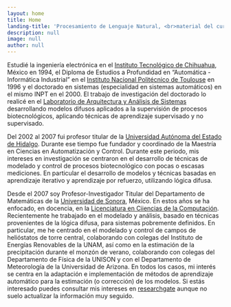 ```yaml
---
layout: home
title: Home
landing-title: 'Procesamiento de Lenguaje Natural, <br>material del curso'
description: null
image: null
author: null
---
```


Estudié la ingeniería electrónica en el [Instituto Tecnológico de Chihuahua](http://www.itchihuahua.edu.mx), México en 1994, el Diploma de Estudios a Profundidad en “Automática - Informática Industrial” en el [Instituto Nacional Politécnico de Toulouse](http://www.inp-toulouse.fr) en 1996 y el doctorado en sistemas (especialidad en sistemas automáticos) en el mismo INPT en el 2000. El trabajo de investigación del doctorado lo realicé en el [Laboratorio de Arquitectura y Análisis de Sistemas](https://www.laas.fr) desarrollando modelos difusos aplicados a la supervisión de procesos biotecnológicos, aplicando técnicas de aprendizaje supervisado y no supervisado.

Del 2002 al 2007 fui profesor titular de la [Universidad Autónoma del Estado de Hidalgo](https://www.uaeh.edu.mx). Durante ese tiempo fue fundador y coordinado de la Maestría en Ciencias en Automatización y Control. Durante este periodo, mis intereses en investigación se centraron en el desarrollo de técnicas de modelado y control de procesos biotecnológico con pocas o escasas mediciones. En particular el desarrollo de modelos y técnicas basadas en aprendizaje iterativo y aprendizaje por refuerzo, utilizando lógica difusa.


Desde el 2007 soy Profesor-Investigador Titular del Departamento de Matemáticas de la [Universidad de Sonora](http://www.uson.mx), México. En estos años se ha enfocado, en docencia, en la [Licenciatura en Ciiencias de la Computación](http://cc.uson.mx). Recientemente he trabajado en el modelado y análisis, basado en técnicas provenientes de la lógica difusa, para sistemas pobremente definidos. En particular, me he centrado en el modelado y control de campos de helióstatos de torre central, colaborando con colegas del Instituto de Energías Renovables de la UNAM, así como en la estimación de la precipitación durante el monzón de verano, colaborando con colegas del Departamento de Física de la UNISON y con el Departamento de Meteorología de la Universidad de Arizona. En todos los casos, mi interés se centra en la adaptación e implementación de métodos de aprendizaje automático para la estimación (o corrección) de los modelos. Si estás interesado puedes consultar mis intereses en [researchgate](https://www.researchgate.net/profile/Julio_Vilanova) aunque no suelo actualizar la información muy seguido.
